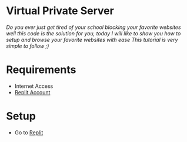 # Virtual Private Server
*Do you ever just get tired of your school blocking your favorite websites well this code is the solution for you, today I will like to show you how to setup and browse your favorite websites with ease*
*This tutorial is very simple to follow ;)*

# Requirements
* Internet Access
* [Replit Account](https://replit.com/signup)

# Setup
* Go to [Replit](https://replit.com)
